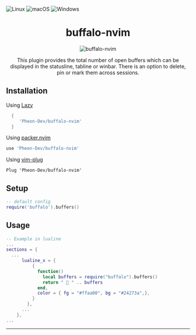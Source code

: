 ![Linux](https://img.shields.io/badge/Linux-%23.svg?logo=linux&color=FCC624&logoColor=black)
![macOS](https://img.shields.io/badge/macOS-%23.svg?logo=apple&color=000000&logoColor=white)
![Windows](https://img.shields.io/badge/Windows-%23.svg?logo=windows&color=0078D6&logoColor=white)

<h1 align="center">
 buffalo-nvim
</h1>

<p align="center">
<img src="https://www.google.com/url?sa=i&url=https%3A%2F%2Fwww.artstation.com%2Fartwork%2Fb5vP9g&psig=AOvVaw2i6QYklqZvXrGiyorkvp4y&ust=1693554666740000&source=images&cd=vfe&opi=89978449&ved=0CBAQjRxqFwoTCNiBv_S0hoEDFQAAAAAdAAAAABAZ" alt="buffalo-nvim" />
</p>

<p align="center">
This plugin provides the total number of open buffers which can be displayed
in the statusline, tabline or winbar.
There is an option to delete, pin or mark them across sessions.
</p>

## Installation

Using [Lazy](https://github.com/folke/lazy.nvim)

```lua
  {
     'Pheon-Dev/buffalo-nvim'
  }
```

Using [packer.nvim](https://github.com/wbthomason/packer.nvim)

```lua
use 'Pheon-Dev/buffalo-nvim'
```

Using [vim-plug](https://github.com/junegunn/vim-plug)

```vim
Plug 'Pheon-Dev/buffalo-nvim'
```

## Setup

```lua
-- default config
require('buffalo').buffers()
```

## Usage

```lua
-- Example in lualine
...
sections = {
  ...
      lualine_x = {
          {
            function()
              local buffers = require("buffalo").buffers()
              return "  " .. buffers
            end,
            color = { fg = "#ffaa00", bg = "#24273a",},
          }
        },
      ...
    },
...
```

---
